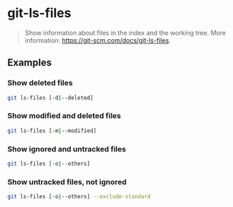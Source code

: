 # git-ls-files

> Show information about files in the index and the working tree. More information: <https://git-scm.com/docs/git-ls-files>.

## Examples

### Show deleted files

```bash
git ls-files [-d|--deleted]
```

### Show modified and deleted files

```bash
git ls-files [-m|--modified]
```

### Show ignored and untracked files

```bash
git ls-files [-o|--others]
```

### Show untracked files, not ignored

```bash
git ls-files [-o|--others] --exclude-standard
```
